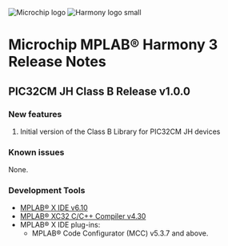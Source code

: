﻿![Microchip logo](https://raw.githubusercontent.com/wiki/Microchip-MPLAB-Harmony/Microchip-MPLAB-Harmony.github.io/images/microchip_logo.png)
![Harmony logo small](https://raw.githubusercontent.com/wiki/Microchip-MPLAB-Harmony/Microchip-MPLAB-Harmony.github.io/images/microchip_mplab_harmony_logo_small.png)

# Microchip MPLAB® Harmony 3 Release Notes

## PIC32CM JH Class B Release v1.0.0
### New features
1. Initial version of the Class B Library for PIC32CM JH devices

### Known issues
None.


### Development Tools

* [MPLAB® X IDE v6.10](https://www.microchip.com/mplab/mplab-x-ide)
* [MPLAB® XC32 C/C++ Compiler v4.30](https://www.microchip.com/mplab/compilers)
* MPLAB® X IDE plug-ins:
    * MPLAB® Code Configurator (MCC) v5.3.7 and above.
